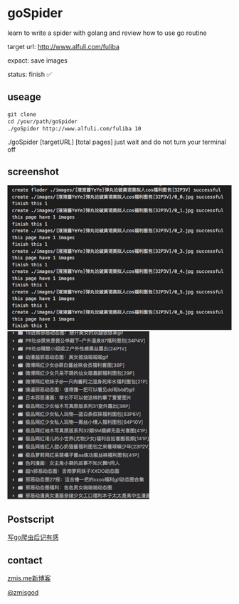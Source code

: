 # goSpider

learn to write a spider with golang and review how to use go routine

target url: http://www.alfuli.com/fuliba

expact: save images

status: finish ✅

## useage

```
git clone
cd /your/path/goSpider
./goSpider http://www.alfuli.com/fuliba 10
```

./goSpider [targetURL] [total pages]
just wait and do not turn your terminal off

## screenshot

<img src="https://github.com/zmisgod/goSpider/blob/master/demo/run.png">

<img src="https://github.com/zmisgod/goSpider/blob/master/demo/folder.png">

## Postscript

<a href="https://zmis.me/detail_1291">写go爬虫后记有感</a>

## contact

<a href="https://zmis.me">zmis.me新博客</a>

<a href="https://weibo.com/zmisgod">@zmisgod</a>